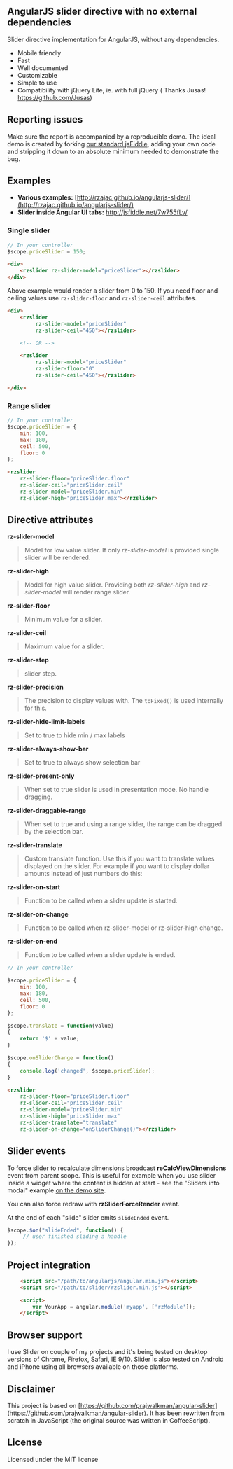## AngularJS slider directive with no external dependencies

Slider directive implementation for AngularJS, without any dependencies.

- Mobile friendly
- Fast
- Well documented
- Customizable
- Simple to use
- Compatibility with jQuery Lite, ie. with full jQuery ( Thanks Jusas! https://github.com/Jusas)

## Reporting issues
Make sure the report is accompanied by a reproducible demo. The ideal demo is created by forking [our standard jsFiddle](http://jsfiddle.net/1ruqgnhk/), adding your own code and stripping it down to an absolute minimum needed to demonstrate the bug.


## Examples

- **Various examples:** [http://rzajac.github.io/angularjs-slider/](http://rzajac.github.io/angularjs-slider/)
- **Slider inside Angular UI tabs:** http://jsfiddle.net/7w755fLv/

### Single slider

```javascript
// In your controller
$scope.priceSlider = 150;
```

```html
<div>
    <rzslider rz-slider-model="priceSlider"></rzslider>
</div>
```

Above example would render a slider from 0 to 150. If you need floor and ceiling values use `rz-slider-floor` and `rz-slider-ceil` attributes.

```html
<div>
    <rzslider
         rz-slider-model="priceSlider"
         rz-slider-ceil="450"></rzslider>

    <!-- OR -->

    <rzslider
         rz-slider-model="priceSlider"
         rz-slider-floor="0"
         rz-slider-ceil="450"></rzslider>

</div>
```

### Range slider

```javascript
// In your controller
$scope.priceSlider = {
    min: 100,
    max: 180,
    ceil: 500,
    floor: 0
};
```

```html
<rzslider
    rz-slider-floor="priceSlider.floor"
    rz-slider-ceil="priceSlider.ceil"
    rz-slider-model="priceSlider.min"
    rz-slider-high="priceSlider.max"></rzslider>
```

## Directive attributes

**rz-slider-model**

> Model for low value slider. If only _rz-slider-model_ is provided single slider will be rendered.

**rz-slider-high**

> Model for high value slider. Providing both _rz-slider-high_ and _rz-slider-model_ will render range slider.

**rz-slider-floor**

> Minimum value for a slider.

**rz-slider-ceil**

> Maximum value for a slider.

**rz-slider-step**

> slider step.

**rz-slider-precision**

> The precision to display values with. The `toFixed()` is used internally for this.

**rz-slider-hide-limit-labels**

> Set to true to hide min / max labels

**rz-slider-always-show-bar**

> Set to true to always show selection bar

**rz-slider-present-only**

> When set to true slider is used in presentation mode. No handle dragging. 

**rz-slider-draggable-range**

> When set to true and using a range slider, the range can be dragged by the selection bar.

**rz-slider-translate**

> Custom translate function. Use this if you want to translate values displayed on the slider. For example if you want to display dollar amounts instead of just numbers do this:

**rz-slider-on-start**

> Function to be called when a slider update is started.

**rz-slider-on-change**

> Function to be called when rz-slider-model or rz-slider-high change.

**rz-slider-on-end**

> Function to be called when a slider update is ended.

```javascript
// In your controller

$scope.priceSlider = {
    min: 100,
    max: 180,
    ceil: 500,
    floor: 0
};

$scope.translate = function(value)
{
    return '$' + value;
}

$scope.onSliderChange = function()
{
    console.log('changed', $scope.priceSlider);
}
```

```html
<rzslider
    rz-slider-floor="priceSlider.floor"
    rz-slider-ceil="priceSlider.ceil"
    rz-slider-model="priceSlider.min"
    rz-slider-high="priceSlider.max"
    rz-slider-translate="translate"
    rz-slider-on-change="onSliderChange()"></rzslider>
```

## Slider events

To force slider to recalculate dimensions broadcast **reCalcViewDimensions** event from parent scope. This is useful for example when you use slider inside a widget where the content is hidden at start - see the "Sliders into modal" example [on the demo site](http://rzajac.github.io/angularjs-slider/).

You can also force redraw with **rzSliderForceRender** event.

At the end of each "slide" slider emits `slideEnded` event. 

```javascript
$scope.$on("slideEnded", function() {
     // user finished sliding a handle 
});
```

## Project integration

```html
    <script src="/path/to/angularjs/angular.min.js"></script>
    <script src="/path/to/slider/rzslider.min.js"></script>

    <script>
        var YourApp = angular.module('myapp', ['rzModule']);
    </script>
```

## Browser support

I use Slider on couple of my projects and it's being tested on desktop versions of Chrome, Firefox, Safari, IE 9/10.
Slider is also tested on Android and iPhone using all browsers available on those platforms.

## Disclaimer

This project is based on [https://github.com/prajwalkman/angular-slider](https://github.com/prajwalkman/angular-slider). It has been rewritten from scratch in JavaScript
 (the original source was written in CoffeeScript).

## License

Licensed under the MIT license
